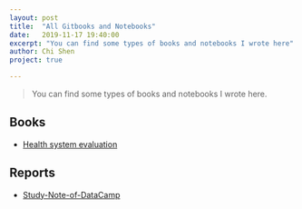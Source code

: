 ```yaml
---
layout: post
title:  "All Gitbooks and Notebooks"
date:   2019-11-17 19:40:00
excerpt: "You can find some types of books and notebooks I wrote here"
author: Chi Shen
project: true

---
```




> You can find some types of books and notebooks I wrote here.

## Books

- [Health system evaluation](https://shumchi.github.io/gitbooks/health-system/)

## Reports

- [Study-Note-of-DataCamp](https://shumchi.github.io/notebooks/Study-Note-of-DataCamp/)

